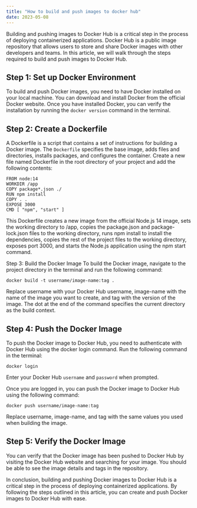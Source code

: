 ```yaml
---
title: "How to build and push images to docker hub"
date: 2023-05-08
---
```



Building and pushing images to Docker Hub is a critical step in the process of deploying containerized applications. Docker Hub is a public image repository that allows users to store and share Docker images with other developers and teams. In this article, we will walk through the steps required to build and push images to Docker Hub.

## Step 1: Set up Docker Environment

To build and push Docker images, you need to have Docker installed on your local machine. You can download and install Docker from the official Docker website. Once you have installed Docker, you can verify the installation by running the `docker version` command in the terminal.

## Step 2: Create a Dockerfile

A Dockerfile is a script that contains a set of instructions for building a Docker image. The `Dockerfile` specifies the base image, adds files and directories, installs packages, and configures the container. Create a new file named Dockerfile in the root directory of your project and add the following contents:


```
FROM node:14
WORKDIR /app
COPY package*.json ./
RUN npm install
COPY . .
EXPOSE 3000
CMD [ "npm", "start" ]
```

This Dockerfile creates a new image from the official Node.js 14 image, sets the working directory to /app, copies the package.json and package-lock.json files to the working directory, runs npm install to install the dependencies, copies the rest of the project files to the working directory, exposes port 3000, and starts the Node.js application using the npm start command.

Step 3: Build the Docker Image
To build the Docker image, navigate to the project directory in the terminal and run the following command:


```
docker build -t username/image-name:tag .
```

Replace username with your Docker Hub username, image-name with the name of the image you want to create, and tag with the version of the image. The dot at the end of the command specifies the current directory as the build context.

## Step 4: Push the Docker Image

To push the Docker image to Docker Hub, you need to authenticate with Docker Hub using the docker login command. Run the following command in the terminal:


```
docker login
```

Enter your Docker Hub `username` and `password` when prompted.

Once you are logged in, you can push the Docker image to Docker Hub using the following command:

```
docker push username/image-name:tag
```

Replace username, image-name, and tag with the same values you used when building the image.

## Step 5: Verify the Docker Image

You can verify that the Docker image has been pushed to Docker Hub by visiting the Docker Hub website and searching for your image. You should be able to see the image details and tags in the repository.

In conclusion, building and pushing Docker images to Docker Hub is a critical step in the process of deploying containerized applications. By following the steps outlined in this article, you can create and push Docker images to Docker Hub with ease.
